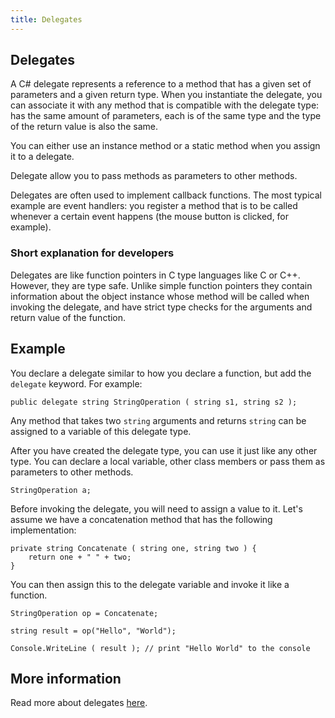 ```yaml
---
title: Delegates
---
```

## Delegates

A C# delegate represents a reference to a method that has a given set 
of parameters and a given return type. When you instantiate the delegate, you can associate it with
any method that is compatible with the delegate type: has the same amount of parameters, each is of the
same type and the type of the return value is also the same.

You can either use an instance method or a static method when you assign it to a delegate.

Delegate allow you to pass methods as parameters to other methods. 

Delegates are often used to implement callback functions. The most typical example are event handlers: you register
a method that is to be called whenever a certain event happens (the mouse button is clicked, for example).

### Short explanation for developers

Delegates are like function pointers in C type languages like C or C++. However, they are type safe. 
Unlike simple function pointers they 
contain information about the object instance whose method will be called when invoking the delegate, and have
strict type checks for the arguments and return value of the function.

## Example

You declare a delegate similar to how you declare a function, but add the `delegate` keyword. For example:

    public delegate string StringOperation ( string s1, string s2 );

Any method that takes two `string` arguments and returns `string` can be assigned to a variable of this delegate type.

After you have created the delegate type, you can use it just like any other type. You can declare a local variable, 
other class members or pass them as parameters to other methods.

    StringOperation a;
    
Before invoking the delegate, you will need to assign a value to it. Let's assume we have a concatenation method 
that has the following implementation:

    private string Concatenate ( string one, string two ) {
        return one + " " + two;
    }
    
You can then assign this to the delegate variable and invoke it like a function.

    StringOperation op = Concatenate;
    
    string result = op("Hello", "World");
    
    Console.WriteLine ( result ); // print "Hello World" to the console
    
## More information

Read more about delegates [here](https://docs.microsoft.com/en-us/dotnet/csharp/programming-guide/delegates/).

